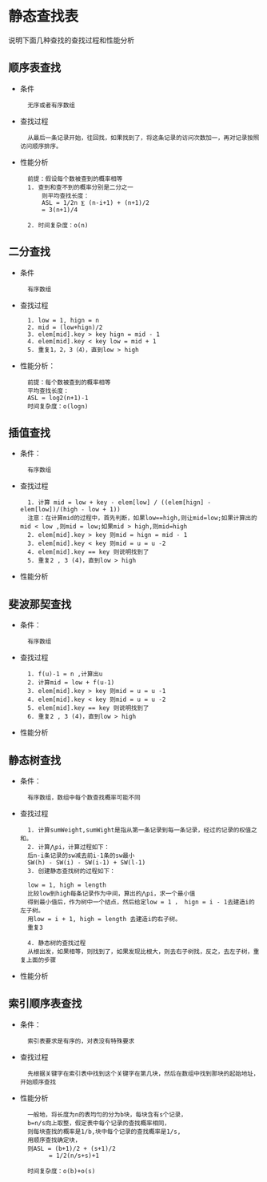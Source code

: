# 静态查找表
说明下面几种查找的查找过程和性能分析
## 顺序表查找
- 条件
        
        无序或者有序数组
- 查找过程
        
        从最后一条记录开始，往回找，如果找到了，将这条记录的访问次数加一，再对记录按照访问顺序排序。
  
- 性能分析
        
        前提：假设每个数被查到的概率相等
        1. 查到和查不到的概率分别是二分之一
            则平均查找长度：
            ASL = 1/2n ⨊ (n-i+1) + (n+1)/2
            = 3(n+1)/4
        
        2. 时间复杂度：o(n)

## 二分查找

- 条件

        有序数组
- 查找过程

        1. low = 1, hign = n
        2. mid = (low+hign)/2
        3. elem[mid].key > key hign = mid - 1
        4. elem[mid].key < key low = mid + 1
        5. 重复1，2，3（4），直到low > high

- 性能分析：

        前提：每个数被查到的概率相等
        平均查找长度：
        ASL = log2(n+1)-1
        时间复杂度：o(logn)


## 插值查找

- 条件：

        有序数组
        
- 查找过程

        1. 计算 mid = low + key - elem[low] / ((elem[hign] - elem[low])/(high - low + 1))
        注意：在计算mid的过程中，首先判断，如果low==high,则让mid=low;如果计算出的mid < low ,则mid = low;如果mid > high,则mid=high
        2. elem[mid].key > key 则mid = hign = mid - 1
        3. elem[mid].key < key 则mid = u = u -2
        4. elem[mid].key == key 则说明找到了
        5. 重复2 , 3 (4)，直到low > high 
        

- 性能分析
    

## 斐波那契查找

- 条件：

        有序数组
        
- 查找过程

        1. f(u)-1 = n ,计算出u
        2. 计算mid = low + f(u-1)
        3. elem[mid].key > key 则mid = u = u -1
        4. elem[mid].key < key 则mid = u = u -2
        5. elem[mid].key == key 则说明找到了
        6. 重复2 , 3 (4)，直到low > high
 
- 性能分析


## 静态树查找
- 条件：

        有序数组，数组中每个数查找概率可能不同
        
- 查找过程

        1. 计算sumWeight,sumWight是指从第一条记录到每一条记录，经过的记录的权值之和。
        2. 计算⋀pi，计算过程如下：
        后n-i条记录的sw减去前i-1条的sw最小
        SW(h) - SW(i) - SW(i-1) + SW(l-1)
        3. 创建静态查找树的过程如下：

        low = 1, high = length
        比较low到high每条记录作为中间，算出的⋀pi，求一个最小值
        得到最小值后，作为树中一个结点，然后给定low = 1 ， hign = i - 1去建造i的左子树。
        用low = i + 1, high = length 去建造i的右子树。
        重复3
        
        4. 静态树的查找过程
        从根出发，如果相等，则找到了，如果发现比根大，则去右子树找，反之，去左子树，重复上面的步骤
        
- 性能分析

## 索引顺序表查找

- 条件：

        索引表要求是有序的，对表没有特殊要求
        
- 查找过程

        先根据关键字在索引表中找到这个关键字在第几块，然后在数组中找到那块的起始地址，开始顺序查找

- 性能分析

        一般地，将长度为n的表均匀的分为b块，每块含有s个记录，
        b=n/s向上取整，假定表中每个记录的查找概率相同，
        则每块查找的概率是1/b,块中每个记录的查找概率是1/s,
        用顺序查找确定块，
        则ASL = (b+1)/2 + (s+1)/2
              = 1/2(n/s+s)+1
        
        时间复杂度：o(b)+o(s)